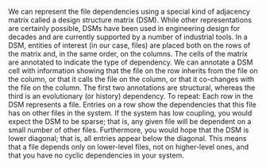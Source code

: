 We can represent the file dependencies using a special kind of adjacency matrix called a design structure matrix (DSM). While other representations are certainly possible, DSMs have been used in engineering design for decades and are currently supported by a number of industrial tools. In a DSM, entities of interest (in our case, files) are placed both on the rows of the matrix and, in the same order, on the columns. The cells of the matrix are annotated to indicate the type of dependency. We can annotate a DSM cell with information showing that the file on the row inherits from the file on the column, or that it calls the file on the column, or that it co-changes with the file on the column. The first two annotations are structural, whereas the third is an evolutionary (or history) dependency. To repeat: Each row in the DSM represents a file. Entries on a row show the dependencies that this file has on other files in the system. If the system has low coupling, you would expect the DSM to be sparse; that is, any given file will be dependent on a small number of other files. Furthermore, you would hope that the DSM is lower diagonal; that is, all entries appear below the diagonal. This means that a file depends only on lower-level files, not on higher-level ones, and that you have no cyclic dependencies in your system.